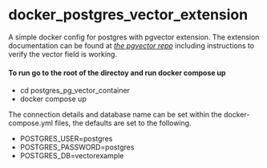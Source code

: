 # docker_postgres_vector_extension
A simple docker config for postgres with pgvector extension. The extension documentation can be found at *[the pgvector repo](https://www.markdownguide.orghttps://github.com/pgvector/pgvector)* including instructions to verify the vector field is working.

#### To run go to the root of the directoy and run docker compose up

- cd postgres_pg_vector_container
- docker compose up


The connection details and database name can be set within the docker-compose.yml files, the defaults are set to the following.

  - POSTGRES_USER=postgres
  - POSTGRES_PASSWORD=postgres
  - POSTGRES_DB=vectorexample